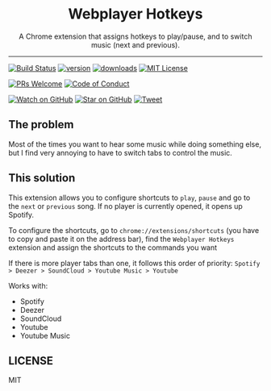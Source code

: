 <div align="center">
  <h1>Webplayer Hotkeys</h1>

  <p>A Chrome extension that assigns hotkeys to play/pause, and to switch music (next and previous).</p>
</div>

<hr />

[![Build Status][build-badge]][build]
[![version][version-badge]][package]
[![downloads][downloads-badge]][package]
[![MIT License][license-badge]][license]

[![PRs Welcome][prs-badge]][prs]
[![Code of Conduct][coc-badge]][coc]

[![Watch on GitHub][github-watch-badge]][github-watch]
[![Star on GitHub][github-star-badge]][github-star]
[![Tweet][twitter-badge]][twitter]

## The problem

Most of the times you want to hear some music while doing something else, but I find very annoying to have to switch tabs to control the music.

## This solution

This extension allows you to configure shortcuts to `play`, `pause` and go to the `next` or `previous` song. If no player is currently opened, it opens up Spotify.

To configure the shortcuts, go to `chrome://extensions/shortcuts` (you have to copy and paste it on the address bar), find the `Webplayer Hotkeys` extension and assign the shortcuts to the commands you want

If there is more player tabs than one, it follows this order of priority: `Spotify > Deezer > SoundCloud > Youtube Music > Youtube`

Works with:

- Spotify
- Deezer
- SoundCloud
- Youtube
- Youtube Music

## LICENSE

MIT

[npm]: https://www.npmjs.com/
[node]: https://nodejs.org
[build-badge]: https://img.shields.io/travis/com/GabrielDuarteM/webplayer-hotkeys/master.svg?style=flat-square
[build]: https://travis-ci.com/GabrielDuarteM/webplayer-hotkeys
[coverage-badge]: https://img.shields.io/codecov/c/github/GabrielDuarteM/webplayer-hotkeys.svg?style=flat-square
[coverage]: https://codecov.io/github/GabrielDuarteM/webplayer-hotkeys
[version-badge]: https://img.shields.io/chrome-web-store/v/ikmkicnmahfdilneilgibeppbnolgkaf.svg?style=flat-square
[package]: https://chrome.google.com/webstore/detail/youtube-autoclose-ads/ikmkicnmahfdilneilgibeppbnolgkaf
[downloads-badge]: https://img.shields.io/chrome-web-store/users/ikmkicnmahfdilneilgibeppbnolgkaf.svg?style=flat-square
[npmtrends]: http://www.npmtrends.com/webplayer-hotkeys
[license-badge]: https://img.shields.io/github/license/GabrielDuarteM/webplayer-hotkeys.svg?style=flat-square
[license]: https://github.com/GabrielDuarteM/webplayer-hotkeys/blob/master/LICENSE
[prs-badge]: https://img.shields.io/badge/PRs-welcome-brightgreen.svg?style=flat-square
[prs]: http://makeapullrequest.com
[donate-badge]: https://img.shields.io/badge/$-support-green.svg?style=flat-square
[coc-badge]: https://img.shields.io/badge/code%20of-conduct-ff69b4.svg?style=flat-square
[coc]: https://github.com/GabrielDuarteM/webplayer-hotkeys/blob/master/other/CODE_OF_CONDUCT.md
[github-watch-badge]: https://img.shields.io/github/watchers/GabrielDuarteM/webplayer-hotkeys.svg?style=social
[github-watch]: https://github.com/GabrielDuarteM/webplayer-hotkeys/watchers
[github-star-badge]: https://img.shields.io/github/stars/GabrielDuarteM/webplayer-hotkeys.svg?style=social
[github-star]: https://github.com/GabrielDuarteM/webplayer-hotkeys/stargazers
[twitter]: https://twitter.com/intent/tweet?text=Check%20out%20webplayer-hotkeys%20by%20%40GabrielDuarteM%20https%3A%2F%2Fgithub.com%2FGabrielDuarteM%2Fwebplayer-hotkeys%20%F0%9F%91%8D
[twitter-badge]: https://img.shields.io/twitter/url/https/github.com/GabrielDuarteM/webplayer-hotkeys.svg?style=social
